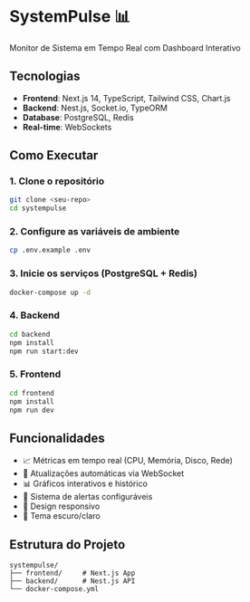 # SystemPulse 📊

Monitor de Sistema em Tempo Real com Dashboard Interativo

## Tecnologias

- **Frontend**: Next.js 14, TypeScript, Tailwind CSS, Chart.js
- **Backend**: Nest.js, Socket.io, TypeORM
- **Database**: PostgreSQL, Redis
- **Real-time**: WebSockets

## Como Executar

### 1. Clone o repositório
```bash
git clone <seu-repo>
cd systempulse
```

### 2. Configure as variáveis de ambiente
```bash
cp .env.example .env
```

### 3. Inicie os serviços (PostgreSQL + Redis)
```bash
docker-compose up -d
```

### 4. Backend
```bash
cd backend
npm install
npm run start:dev
```

### 5. Frontend
```bash
cd frontend
npm install
npm run dev
```

## Funcionalidades

- 📈 Métricas em tempo real (CPU, Memória, Disco, Rede)
- 🔄 Atualizações automáticas via WebSocket
- 📊 Gráficos interativos e histórico
- 🚨 Sistema de alertas configuráveis
- 📱 Design responsivo
- 🌙 Tema escuro/claro

## Estrutura do Projeto

```
systempulse/
├── frontend/     # Next.js App
├── backend/      # Nest.js API
└── docker-compose.yml
```